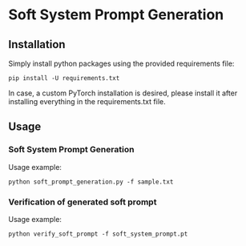 # Soft System Prompt Generation

## Installation

Simply install python packages using the provided requirements file:
```
pip install -U requirements.txt
```

In case, a custom PyTorch installation is desired, please install it after installing everything in the requirements.txt file.

## Usage

### Soft System Prompt Generation
Usage example:
```
python soft_prompt_generation.py -f sample.txt
```

### Verification of generated soft prompt
Usage example:
```
python verify_soft_prompt -f soft_system_prompt.pt
```
